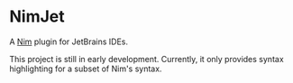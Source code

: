 # NimJet

A [Nim](https://nim-lang.org/) plugin for JetBrains IDEs.

This project is still in early development. Currently, it only
provides syntax highlighting for a subset of Nim's syntax.
